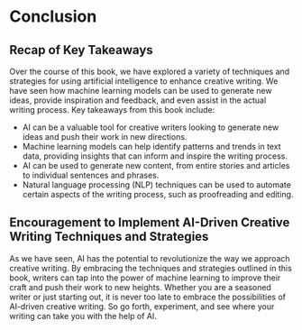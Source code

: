 # Conclusion

## Recap of Key Takeaways

Over the course of this book, we have explored a variety of techniques and strategies for using artificial intelligence to enhance creative writing. We have seen how machine learning models can be used to generate new ideas, provide inspiration and feedback, and even assist in the actual writing process. Key takeaways from this book include:

- AI can be a valuable tool for creative writers looking to generate new ideas and push their work in new directions.
- Machine learning models can help identify patterns and trends in text data, providing insights that can inform and inspire the writing process.
- AI can be used to generate new content, from entire stories and articles to individual sentences and phrases.
- Natural language processing (NLP) techniques can be used to automate certain aspects of the writing process, such as proofreading and editing.

## Encouragement to Implement AI-Driven Creative Writing Techniques and Strategies

As we have seen, AI has the potential to revolutionize the way we approach creative writing. By embracing the techniques and strategies outlined in this book, writers can tap into the power of machine learning to improve their craft and push their work to new heights. Whether you are a seasoned writer or just starting out, it is never too late to embrace the possibilities of AI-driven creative writing. So go forth, experiment, and see where your writing can take you with the help of AI.
